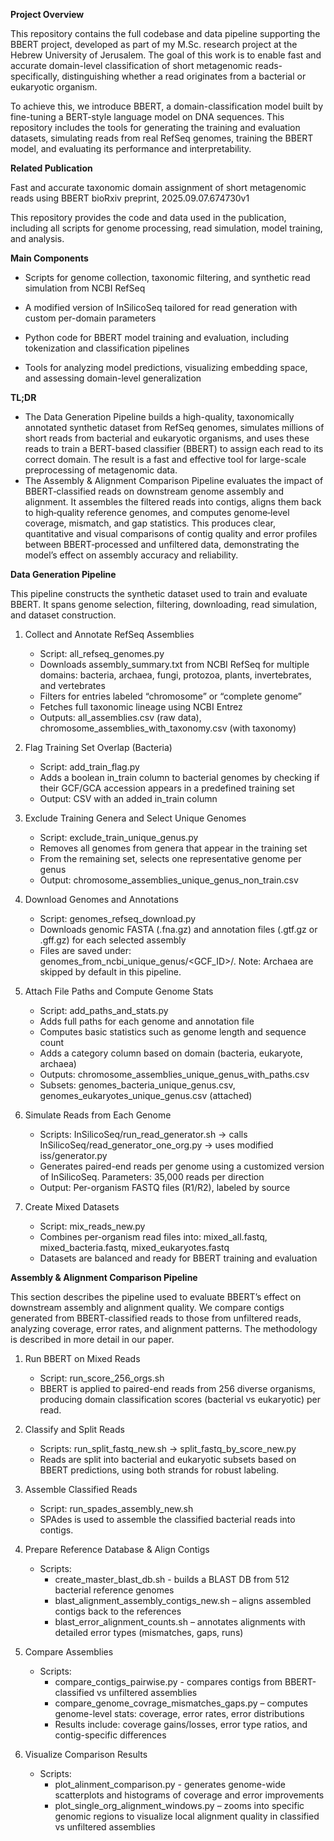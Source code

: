 **Project Overview**

This repository contains the full codebase and data pipeline supporting the BBERT project, developed as part of my M.Sc. research project at the Hebrew University of Jerusalem. The goal of this work is to enable fast and accurate domain-level classification of short metagenomic reads-specifically, distinguishing whether a read originates from a bacterial or eukaryotic organism.

To achieve this, we introduce BBERT, a domain-classification model built by fine-tuning a BERT-style language model on DNA sequences. This repository includes the tools for generating the training and evaluation datasets, simulating reads from real RefSeq genomes, training the BBERT model, and evaluating its performance and interpretability.

**Related Publication**

Fast and accurate taxonomic domain assignment of short metagenomic reads using BBERT
bioRxiv preprint, 2025.09.07.674730v1

This repository provides the code and data used in the publication, including all scripts for genome processing, read simulation, model training, and analysis.

**Main Components**

* Scripts for genome collection, taxonomic filtering, and synthetic read simulation from NCBI RefSeq

* A modified version of InSilicoSeq tailored for read generation with custom per-domain parameters

* Python code for BBERT model training and evaluation, including tokenization and classification pipelines

* Tools for analyzing model predictions, visualizing embedding space, and assessing domain-level generalization

**TL;DR**

* The Data Generation Pipeline builds a high-quality, taxonomically annotated synthetic dataset from RefSeq genomes, simulates millions of short reads from bacterial and eukaryotic organisms, and uses these reads to train a BERT-based classifier (BBERT) to assign each read to its correct domain. The result is a fast and effective tool for large-scale preprocessing of metagenomic data.
* The Assembly & Alignment Comparison Pipeline evaluates the impact of BBERT‑classified reads on downstream genome assembly and alignment. It assembles the filtered reads into contigs, aligns them back to high‑quality reference genomes, and computes genome‑level coverage, mismatch, and gap statistics. This produces clear, quantitative and visual comparisons of contig quality and error profiles between BBERT‑processed and unfiltered data, demonstrating the model’s effect on assembly accuracy and reliability.


**Data Generation Pipeline**

This pipeline constructs the synthetic dataset used to train and evaluate BBERT. It spans genome selection, filtering, downloading, read simulation, and dataset construction.

1. Collect and Annotate RefSeq Assemblies
   
   * Script: all_refseq_genomes.py
   * Downloads assembly_summary.txt from NCBI RefSeq for multiple domains: bacteria, archaea, fungi, protozoa, plants, invertebrates, and vertebrates
   * Filters for entries labeled “chromosome” or “complete genome”
   * Fetches full taxonomic lineage using NCBI Entrez
   * Outputs: all_assemblies.csv (raw data), chromosome_assemblies_with_taxonomy.csv (with taxonomy)

2. Flag Training Set Overlap (Bacteria)
   * Script: add_train_flag.py
   * Adds a boolean in_train column to bacterial genomes by checking if their GCF/GCA accession appears in a predefined training set
   * Output: CSV with an added in_train column

3. Exclude Training Genera and Select Unique Genomes
   * Script: exclude_train_unique_genus.py
   * Removes all genomes from genera that appear in the training set
   * From the remaining set, selects one representative genome per genus
   * Output: chromosome_assemblies_unique_genus_non_train.csv
     
4. Download Genomes and Annotations
   * Script: genomes_refseq_download.py
   * Downloads genomic FASTA (.fna.gz) and annotation files (.gtf.gz or .gff.gz) for each selected assembly
   * Files are saved under: genomes_from_ncbi_unique_genus/<GCF_ID>/. Note: Archaea are skipped by default in this pipeline.

5. Attach File Paths and Compute Genome Stats
   * Script: add_paths_and_stats.py
   * Adds full paths for each genome and annotation file
   * Computes basic statistics such as genome length and sequence count
   * Adds a category column based on domain (bacteria, eukaryote, archaea)
   * Outputs: chromosome_assemblies_unique_genus_with_paths.csv
   * Subsets: genomes_bacteria_unique_genus.csv, genomes_eukaryotes_unique_genus.csv (attached)

6. Simulate Reads from Each Genome
   * Scripts: InSilicoSeq/run_read_generator.sh → calls InSilicoSeq/read_generator_one_org.py → uses modified iss/generator.py
   * Generates paired-end reads per genome using a customized version of InSilicoSeq. Parameters: 35,000 reads per direction
   * Output: Per-organism FASTQ files (R1/R2), labeled by source

7. Create Mixed Datasets
   * Script: mix_reads_new.py
   * Combines per-organism read files into: mixed_all.fastq, mixed_bacteria.fastq, mixed_eukaryotes.fastq
   * Datasets are balanced and ready for BBERT training and evaluation


**Assembly & Alignment Comparison Pipeline**

This section describes the pipeline used to evaluate BBERT’s effect on downstream assembly and alignment quality. We compare contigs generated from BBERT-classified reads to those from unfiltered reads, analyzing coverage, error rates, and alignment patterns. The methodology is described in more detail in our paper.

1. Run BBERT on Mixed Reads
   * Script: run_score_256_orgs.sh
   * BBERT is applied to paired-end reads from 256 diverse organisms, producing domain classification scores (bacterial vs eukaryotic) per read.

2. Classify and Split Reads
   * Scripts: run_split_fastq_new.sh → split_fastq_by_score_new.py
   * Reads are split into bacterial and eukaryotic subsets based on BBERT predictions, using both strands for robust labeling.

3. Assemble Classified Reads
   * Script: run_spades_assembly_new.sh
   * SPAdes is used to assemble the classified bacterial reads into contigs.

4. Prepare Reference Database & Align Contigs
   * Scripts:
     * create_master_blast_db.sh - builds a BLAST DB from 512 bacterial reference genomes
     * blast_alignment_assembly_contigs_new.sh – aligns assembled contigs back to the references
     * blast_error_alignment_counts.sh – annotates alignments with detailed error types (mismatches, gaps, runs)

5. Compare Assemblies
   * Scripts:
     * compare_contigs_pairwise.py - compares contigs from BBERT-classified vs unfiltered assemblies
     * compare_genome_covrage_mismatches_gaps.py – computes genome-level stats: coverage, error rates, error distributions
     * Results include: coverage gains/losses, error type ratios, and contig-specific differences

6. Visualize Comparison Results
   * Scripts:
     * plot_alinment_comparison.py - generates genome-wide scatterplots and histograms of coverage and error improvements
     * plot_single_org_alignment_windows.py – zooms into specific genomic regions to visualize local alignment quality in classified vs unfiltered assemblies
